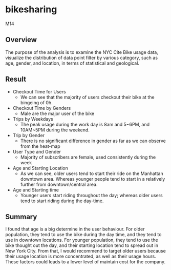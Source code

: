 # bikesharing
M14
## Overview

The purpose of the analysis is to examine the NYC Cite Bike usage data, visualize the distribution of data point filter by various category, such as age, gender, and location, in terms of statistical and geological.

## Result

- Checkout Time for Users
	- We can see that the majority of users checkout their bike at the bingeing of 0h.
- Checkout Time by Genders
	- Male are the major user of the bike
- Trips by Weekdays
	- The peak usage during the work day is 8am and 5~6PM, and 10AM~5PM during the weekend.
- Trip by Gender
	- There is no significant difference in gender as far as we can observe from the heat-map 
- User Type and Gender
	- Majority of subscribers are female, used consistently during the week
- Age and Starting Location
	- As we can see, older users tend to start their ride on the Manhattan downtown area. Whereas younger people tend to start in a relatively further from downtown/central area.
- Age and Starting time
	- Younger users start riding throughout the day; whereas older users tend to start riding during the day-time.

## Summary

I found that age is a big determine in the user behaviour. For older population, they tend to use the bike during the day time, and they tend to use in downtown locations. For younger population, they tend to use the bike thought out the day, and their starting location tend to spread out in New York City. From that, I would recommend to target older users because their usage location is more concentrated, as well as their usage hours. These factors could leads to a lower level of maintain cost for the company.
